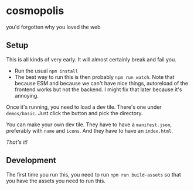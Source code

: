 # cosmopolis

you'd forgotten why you loved the web

## Setup

This is all kinds of very early. It will almost certainly break and fail you.

- Run the usual `npm install`
- The best way to run this is then probably `npm run watch`. Note that because ESM and because we can't
  have nice things, autoreload of the frontend works but not the backend. I might fix that later because
  it's annoying.

Once it's running, you need to load a dev tile. There's one under `demos/basic`. Just click the button and
pick the directory.

You can make your own dev tile. They have to have a `manifest.json`, preferably with `name` and `icons`.
And they have to have an `index.html`.

*That's it!*

## Development

The first time you run this, you need to run `npm run build-assets` so that you have the assets you need
to run this.
